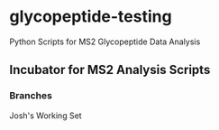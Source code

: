glycopeptide-testing
====================

Python Scripts for MS2 Glycopeptide Data Analysis

Incubator for MS2 Analysis Scripts
--------------------

### Branches
Josh's Working Set
